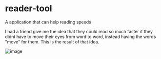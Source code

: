 # reader-tool
A application that can help reading speeds

I had a friend give me the idea that they could read so much faster if they didnt have to move their eyes from word to word, instead having the words "move" for them. This is the result of that idea. 

![image](https://github.com/Evickerest/reader-tool/assets/121898077/522c7da4-65e5-4e6c-af2f-d1eb306f3795)


